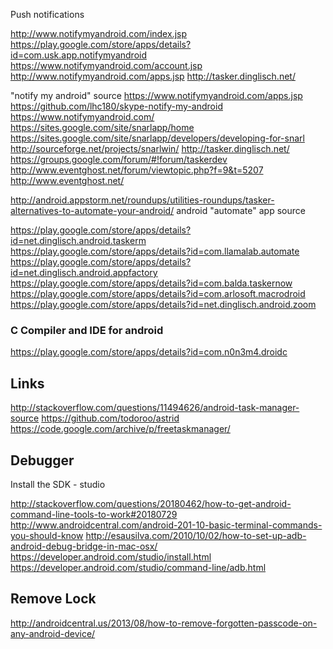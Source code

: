 
<!--
-->

Push notifications

http://www.notifymyandroid.com/index.jsp
https://play.google.com/store/apps/details?id=com.usk.app.notifymyandroid
https://www.notifymyandroid.com/account.jsp
http://www.notifymyandroid.com/apps.jsp
http://tasker.dinglisch.net/

"notify my android" source
https://www.notifymyandroid.com/apps.jsp
https://github.com/lhc180/skype-notify-my-android
https://www.notifymyandroid.com/
https://sites.google.com/site/snarlapp/home
https://sites.google.com/site/snarlapp/developers/developing-for-snarl
http://sourceforge.net/projects/snarlwin/
http://tasker.dinglisch.net/
https://groups.google.com/forum/#!forum/taskerdev
http://www.eventghost.net/forum/viewtopic.php?f=9&t=5207
http://www.eventghost.net/

http://android.appstorm.net/roundups/utilities-roundups/tasker-alternatives-to-automate-your-android/
android "automate" app source


https://play.google.com/store/apps/details?id=net.dinglisch.android.taskerm
https://play.google.com/store/apps/details?id=com.llamalab.automate
https://play.google.com/store/apps/details?id=net.dinglisch.android.appfactory
https://play.google.com/store/apps/details?id=com.balda.taskernow
https://play.google.com/store/apps/details?id=com.arlosoft.macrodroid
https://play.google.com/store/apps/details?id=net.dinglisch.android.zoom

### C Compiler and IDE for android

https://play.google.com/store/apps/details?id=com.n0n3m4.droidc


Links
-----

http://stackoverflow.com/questions/11494626/android-task-manager-source
https://github.com/todoroo/astrid
https://code.google.com/archive/p/freetaskmanager/

Debugger
--------

Install the SDK - studio

http://stackoverflow.com/questions/20180462/how-to-get-android-command-line-tools-to-work#20180729
http://www.androidcentral.com/android-201-10-basic-terminal-commands-you-should-know
http://esausilva.com/2010/10/02/how-to-set-up-adb-android-debug-bridge-in-mac-osx/
https://developer.android.com/studio/install.html
https://developer.android.com/studio/command-line/adb.html

Remove Lock
------------

http://androidcentral.us/2013/08/how-to-remove-forgotten-passcode-on-any-android-device/


<!-- vim: set autoindent expandtab sw=4 syntax=markdown: -->
